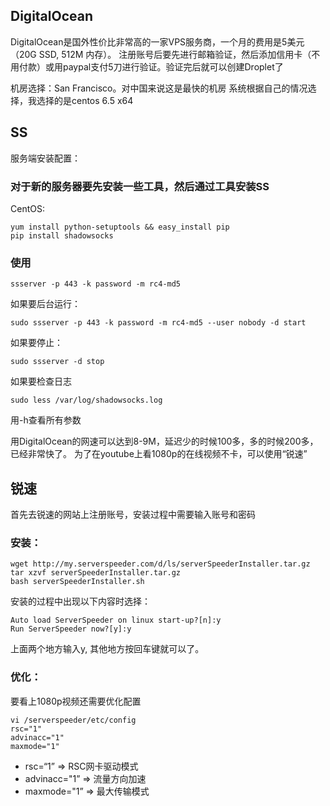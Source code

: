## DigitalOcean
DigitalOcean是国外性价比非常高的一家VPS服务商，一个月的费用是5美元（20G SSD, 512M 内存）。
注册账号后要先进行邮箱验证，然后添加信用卡（不用付款）或用paypal支付5刀进行验证。验证完后就可以创建Droplet了

机房选择：San Francisco。对中国来说这是最快的机房
系统根据自己的情况选择，我选择的是centos 6.5 x64

## SS
服务端安装配置：
### 对于新的服务器要先安装一些工具，然后通过工具安装SS
CentOS:
```
yum install python-setuptools && easy_install pip
pip install shadowsocks
```
### 使用
```
ssserver -p 443 -k password -m rc4-md5
```
如果要后台运行：
```
sudo ssserver -p 443 -k password -m rc4-md5 --user nobody -d start
```
如果要停止：
```
sudo ssserver -d stop
```
如果要检查日志
```
sudo less /var/log/shadowsocks.log
```
用-h查看所有参数

用DigitalOcean的网速可以达到8-9M，延迟少的时候100多，多的时候200多，已经非常快了。
为了在youtube上看1080p的在线视频不卡，可以使用“锐速”

## 锐速
首先去锐速的网站上注册账号，安装过程中需要输入账号和密码

### 安装：
```
wget http://my.serverspeeder.com/d/ls/serverSpeederInstaller.tar.gz
tar xzvf serverSpeederInstaller.tar.gz
bash serverSpeederInstaller.sh
```
安装的过程中出现以下内容时选择：
```
Auto load ServerSpeeder on linux start-up?[n]:y
Run ServerSpeeder now?[y]:y
```
上面两个地方输入y, 其他地方按回车键就可以了。

### 优化：
要看上1080p视频还需要优化配置
```
vi /serverspeeder/etc/config
rsc="1"
advinacc="1" 
maxmode="1" 
```
* rsc=“1” => RSC网卡驱动模式
* advinacc="1” => 流量方向加速
* maxmode="1”  => 最大传输模式
